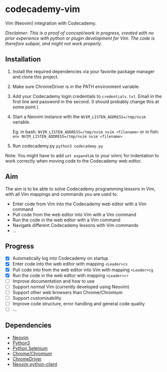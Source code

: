 # codecademy-vim
Vim (Neovim) integration with Codecademy.

*Disclaimer: This is a proof of concept/work in progress, created with no prior experience with python or plugin development for Vim.
The code is therefore subpar, and might not work properly.*

## Installation
1. Install the required dependencies via your favorite package manager and clone this project.
2. Make sure ChromeDriver is in the PATH environment variable.
4. Add your Codecademy login credentials to `credentials.txt`. Email in the first line and password in the second. (I should probably change this at some point.)
5. Start a Neovim instance with the `NVIM_LISTEN_ADDRESS=/tmp/nvim` variable.

   Eg. in bash: `NVIM_LISTEN_ADDRESS=/tmp/nvim nvim <filename>`
   or in fish: `env NVIM_LISTEN_ADDRESS=/tmp/nvim nvim <filename>`

6. Run codecademy.py `python3 codecademy.py`

Note: You might have to add `set expandtab` to your vimrc for indentation to work correctly when moving code to the Codecademy web editor.

## Aim
The aim is to be able to solve Codecademy programming lessons in Vim, with all Vim mappings and commands you are used to.
- Enter code from Vim into the Codecademy web editor with a Vim command
- Pull code from the web editor into Vim with a Vim command
- Run the code in the web editor with a Vim command
- Navigate different Codecademy lessons with Vim commands
- ...

## Progress
- [x] Automatically log into Codecademy on startup
- [x] Enter code into the web editor with mapping `<Leader>cs`
- [x] Pull code into from the web editor into Vim with mapping `<Leader>cg`
- [x] Run the code in the web editor with mapping `<Leader>cr`
- [ ] Improve documentation and how to use
- [ ] Support *normal* Vim (currently developed using Neovim)
- [ ] Support other web browsers than Chrome/Chromium
- [ ] Support customisability
- [ ] Improve code structure, error handling and general code quality
- [ ] ...

## Dependencies
- [Neovim](https://neovim.io/)
- [Python3](https://www.python.org/)
- [Python Selenium](https://pypi.python.org/pypi/selenium)
- [Chrome/Chromium](http://www.chromium.org/Home)
- [ChromeDriver](https://sites.google.com/a/chromium.org/chromedriver/)
- [Neovim python-client](https://github.com/neovim/python-client)
